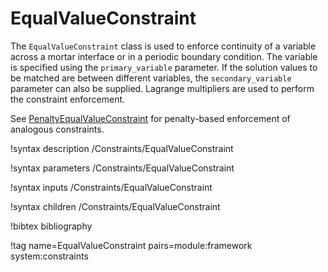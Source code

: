 # EqualValueConstraint

The `EqualValueConstraint` class is used to enforce continuity of a
variable across a mortar interface or in a periodic boundary
condition. The variable is specified using the `primary_variable`
parameter. If the solution values to be matched are between different variables, the
`secondary_variable` parameter can also be supplied. Lagrange multipliers are used
to perform the constraint enforcement.

See [PenaltyEqualValueConstraint](/PenaltyEqualValueConstraint.md) for penalty-based enforcement of analogous constraints.

!syntax description /Constraints/EqualValueConstraint

!syntax parameters /Constraints/EqualValueConstraint

!syntax inputs /Constraints/EqualValueConstraint

!syntax children /Constraints/EqualValueConstraint

!bibtex bibliography

!tag name=EqualValueConstraint pairs=module:framework system:constraints
